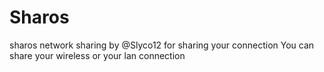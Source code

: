 # Sharos
sharos network sharing by @Slyco12 for sharing your connection
You can share your wireless or your lan connection
